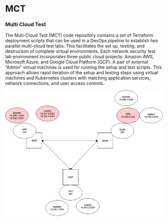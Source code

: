 # MCT
### Multi Cloud Test 
The Muti-Cloud Test (MCT) code repository contains a set of Terraform deployment scripts that can be used in a DevOps pipeline to establish two parallel multi-cloud test labs.
This facilitates the set up, testing, and destruction of complete virtual environments. 
Each network security test lab environment incorporates three public cloud projects: Amazon AWS, Microsoft Azure, and Google Cloud Platform (GCP). 
A pair of external “Admin” virtual machines is used for running the setup and test scripts. 
This approach allows rapid iteration of the setup and testing steps using virtual machines and Kubernetes clusters with matching application services, network connections, and user access controls. 

![VPN MCT Drawing](https://github.com/sjultra/mct/blob/master/drawings/VPN%20Diagram.png)
